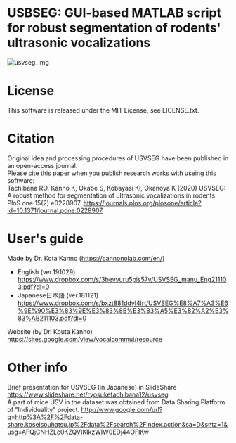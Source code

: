 # USBSEG: GUI-based MATLAB script for robust segmentation of rodents' ultrasonic vocalizations
![usvseg_img](https://user-images.githubusercontent.com/10796232/141684790-2db5e4df-5494-431c-9616-bda06706dee6.png)

# License 
This software is released under the MIT License, see LICENSE.txt.

# Citation 
Original idea and processing procedures of USVSEG have been published in an open-access journal.  
Please cite this paper when you publish research works with useing this software:  
Tachibana RO, Kanno K, Okabe S, Kobayasi KI, Okanoya K (2020) USVSEG: A robust method for segmentation of ultrasonic vocalizations in rodents. PloS one 15(2) e0228907.   https://journals.plos.org/plosone/article?id=10.1371/journal.pone.0228907

# User's guide
Made by Dr. Kota Kanno (https://cannonolab.com/en/)  
* English (ver.191029)   https://www.dropbox.com/s/3bevvuru5pis57v/USVSEG_manu_Eng211103.pdf?dl=0
* Japanese日本語 (ver.181121)  https://www.dropbox.com/s/bxzt881ddyl4irt/USVSEG%E8%A7%A3%E6%9E%90%E3%83%9E%E3%83%8B%E3%83%A5%E3%82%A2%E3%83%AB211103.pdf?dl=0

Website (by Dr. Kouta Kanno)  
https://sites.google.com/view/vocalcommuj/resource

# Other info
Brief presentation for USVSEG (in Japanese) in SlideShare https://www.slideshare.net/ryosuketachibana12/usvseg  
A part of mice USV in the dataset was obtained from Data Sharing Platform of "Individuality" project. http://www.google.com/url?q=http%3A%2F%2Fdata-share.koseisouhatsu.jp%2Fdata%2Fsearch%2Findex.action&sa=D&sntz=1&usg=AFQjCNHZLc0KZQVIKIkzWIW0EDj44OFlKw


